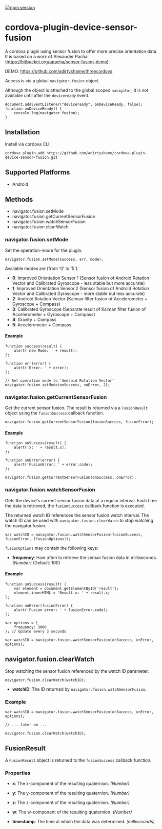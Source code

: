 [![npm version](https://badge.fury.io/js/cordova-plugin-device-sensor-fusion.svg)](http://badge.fury.io/js/cordova-plugin-device-sensor-fusion)

# cordova-plugin-device-sensor-fusion

A cordova plugin using sensor fusion to offer more precise orientation data.
It is based on a work of Alexander Pacha (https://bitbucket.org/apacha/sensor-fusion-demo).

DEMO:
https://github.com/adirtyshame/threecordova

Access is via a global `navigator.fusion` object.

Although the object is attached to the global scoped `navigator`, it is not available until after the `deviceready` event.

    document.addEventListener("deviceready", onDeviceReady, false);
    function onDeviceReady() {
        console.log(navigator.fusion);
    }

## Installation

Install via cordova CLI:

    cordova plugin add https://github.com/adirtyshame/cordova-plugin-device-sensor-fusion.git

## Supported Platforms

- Android

## Methods

- navigator.fusion.setMode
- navigator.fusion.getCurrentSensorFusion
- navigator.fusion.watchSensorFusion
- navigator.fusion.clearWatch

### navigator.fusion.setMode

Set the operation-mode for the plugin. 

    navigator.fusion.setMode(success, err, mode);

Available modes are (from '0' to '5'):

- __0__: Improved Orientation Sensor 1 (Sensor fusion of Android Rotation Vector and Calibrated Gyroscope - less stable but more accurate)
- __1__: Improved Orientation Sensor 2 (Sensor fusion of Android Rotation Vector and Calibrated Gyroscope - more stable but less accurate)
- __2__: Android Rotation Vector (Kalman filter fusion of Accelerometer + Gyroscope + Compass)
- __3__: Calibrated Gyroscope (Separate result of Kalman filter fusion of Accelerometer + Gyroscope + Compass)
- __4__: Gravity + Compass
- __5__: Accelerometer + Compass

#### Example

    function success(result) {
        alert('new Mode: ' + result);
    };

    function err(error) {
        alert('Error: ' + error);
    };
    
    // Set operation mode to 'Android Rotation Vector'
    navigator.fusion.setMode(onSuccess, onError, 2);

### navigator.fusion.getCurrentSensorFusion

Get the current sensor fusion. The result is returned via a `FusionResult`
object using the `fusionSuccess` callback function.

    navigator.fusion.getCurrentSensorFusion(fusionSuccess, fusionError);

#### Example

    function onSuccess(result) {
        alert('x: ' + result.x);
    };

    function onError(error) {
        alert('FusionError: ' + error.code);
    };

    navigator.fusion.getCurrentSensorFusion(onSuccess, onError);
    
### navigator.fusion.watchSensorFusion

Gets the device's current sensor fusion data at a regular interval. Each time the data
is retrieved, the `fusionSuccess` callback function is executed.

The returned watch ID references the sensor fusion watch interval. The watch
ID can be used with `navigator.fusion.clearWatch` to stop watching the navigator.fusion.

    var watchID = navigator.fusion.watchSensorFusion(fusionSuccess, fusionError, [fusionOptions]);

`fusionOptions` may contain the following keys:

- __frequency__: How often to retrieve the sensor fusion data in milliseconds. _(Number)_ (Default: 100)

#### Example

    function onSuccess(result) {
        var element = document.getElementById('result');
        element.innerHTML = 'Result.x: ' + result.x;
    };

    function onError(fusionError) {
        alert('Fusion error: ' + fusionError.code);
    };

    var options = {
        frequency: 3000
    }; // Update every 3 seconds

    var watchID = navigator.fusion.watchSensorFusion(onSuccess, onError, options);
    
## navigator.fusion.clearWatch

Stop watching the sensor fusion referenced by the watch ID parameter.

    navigator.fusion.clearWatch(watchID);

- __watchID__: The ID returned by `navigator.fusion.watchSensorFusion`.

### Example

    var watchID = navigator.fusion.watchSensorFusion(onSuccess, onError, options);

    // ... later on ...

    navigator.fusion.clearWatch(watchID);

## FusionResult

A `FusionResult` object is returned to the `fusionSuccess` callback function.

### Properties

- __x__: The x-component of the resulting quaternion. _(Number)_

- __y__: The y-component of the resulting quaternion. _(Number)_

- __z__: The z-component of the resulting quaternion. _(Number)_

- __w__: The w-component of the resulting quaternion. _(Number)_

- __timestamp__: The time at which the data was determined.  _(milliseconds)_